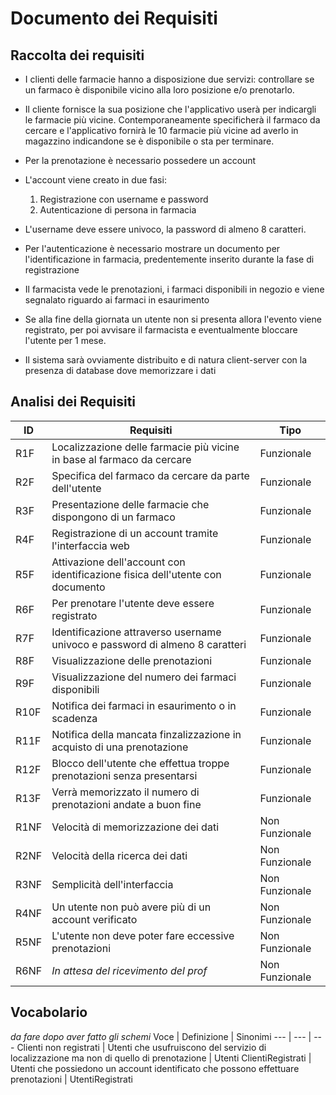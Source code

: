 # Documento dei Requisiti

## Raccolta dei requisiti

- I clienti delle farmacie hanno a disposizione due servizi: controllare se un farmaco è disponibile vicino alla loro posizione e/o prenotarlo.
- Il cliente fornisce la sua posizione che l'applicativo userà per indicargli le farmacie più vicine. Contemporaneamente specificherà il farmaco da cercare e l'applicativo fornirà le 10 farmacie più vicine ad averlo in magazzino indicandone se è disponibile o sta per terminare.
- Per la prenotazione è necessario possedere un account
- L'account viene creato in due fasi:
    1. Registrazione con username e password
    2. Autenticazione di persona in farmacia

- L'username deve essere univoco, la password di almeno 8 caratteri.
- Per l'autenticazione è necessario mostrare un documento per l'identificazione in farmacia, predentemente inserito durante la fase di registrazione
- Il farmacista vede le prenotazioni, i farmaci disponibili in negozio e viene segnalato riguardo ai farmaci in esaurimento
- Se alla fine della giornata un utente non si presenta allora l'evento viene registrato, per poi avvisare il farmacista e eventualmente bloccare l'utente per 1 mese.
- Il sistema sarà ovviamente distribuito e di natura client-server con la presenza di database dove memorizzare i dati

## Analisi dei Requisiti

ID | Requisiti | Tipo
--- | --- | ---
R1F | Localizzazione delle farmacie più vicine in base al farmaco da cercare | Funzionale
R2F | Specifica del farmaco da cercare da parte dell'utente | Funzionale
R3F | Presentazione delle farmacie che dispongono di un farmaco | Funzionale
R4F | Registrazione di un account tramite l'interfaccia web | Funzionale
R5F | Attivazione dell'account con identificazione fisica dell'utente con documento | Funzionale
R6F | Per prenotare l'utente deve essere registrato | Funzionale
R7F | Identificazione attraverso username univoco e password di almeno 8 caratteri | Funzionale
R8F | Visualizzazione delle prenotazioni | Funzionale
R9F | Visualizzazione del numero dei farmaci disponibili | Funzionale
R10F | Notifica dei farmaci in esaurimento o in scadenza | Funzionale
R11F | Notifica della mancata finzalizzazione in acquisto di una prenotazione | Funzionale
R12F | Blocco dell'utente che effettua troppe prenotazioni senza presentarsi | Funzionale
R13F | Verrà memorizzato il numero di prenotazioni andate a buon fine | Funzionale
R1NF | Velocità di memorizzazione dei dati | Non Funzionale
R2NF | Velocità della ricerca dei dati | Non Funzionale
R3NF | Semplicità dell'interfaccia | Non Funzionale
R4NF | Un utente non può avere più di un account verificato | Non Funzionale
R5NF | L'utente non deve poter fare eccessive prenotazioni | Non Funzionale
R6NF | _In attesa del ricevimento del prof_ | Non Funzionale

## Vocabolario

*da fare dopo aver fatto gli schemi*
Voce | Definizione | Sinonimi
--- | --- | ---
Clienti non registrati | Utenti che usufruiscono del servizio di localizzazione ma non di  quello di prenotazione | Utenti
ClientiRegistrati | Utenti che possiedono un account identificato che possono effettuare prenotazioni | UtentiRegistrati
